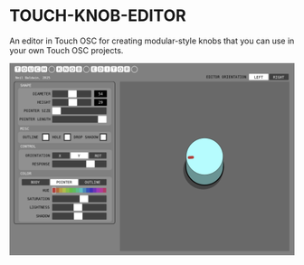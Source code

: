 # TOUCH-KNOB-EDITOR
An editor in Touch OSC for creating modular-style knobs that you can use in your own Touch OSC projects.

![Touch-Knob-Editor-UI](img/Touch-Knob-Editor.png)

